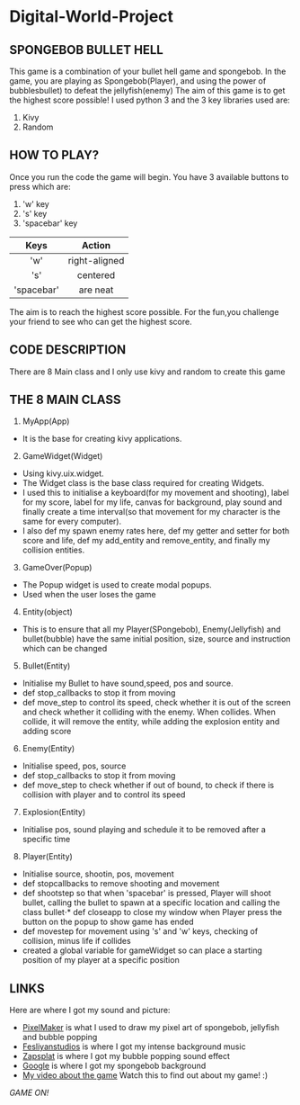 # Digital-World-Project
SPONGEBOB BULLET HELL
------
This game is a combination of your bullet hell game and spongebob.
In the game, you are playing as Spongebob(Player), and using the power of bubblesbullet) to defeat the jellyfish(enemy)
The aim of this game is to get the highest score possible!
I used python 3 and the 3 key libraries used are:
1. Kivy
2. Random

HOW TO PLAY?
------
Once you run the code the game will begin. 
You have 3 available buttons to press which are:
1. 'w' key
2. 's' key
3. 'spacebar' key

| Keys          | Action        |
| :-----------: |:-------------:| 
| 'w'           | right-aligned | 
| 's'           | centered      |   
| 'spacebar'    | are neat      |   

The aim is to reach the highest score possible. For the fun,you challenge your friend to see who can get the highest score.

CODE DESCRIPTION
------

There are 8 Main class and I only use kivy and random to create this game

THE 8 MAIN CLASS
------
1. MyApp(App)
* It is the base for creating kivy applications.


2. GameWidget(Widget)
* Using kivy.uix.widget.
* The Widget class is the base class required for creating Widgets. 
* I used this to initialise a keyboard(for my movement and shooting), label for my score, label for my life, canvas for background, play sound and finally create a time interval(so that movement for my character is the same for every computer).
* I also def my spawn enemy rates here, def my getter and setter for both score and life, def my add_entity and remove_entity, and finally my collision entities.


3. GameOver(Popup)
* The Popup widget is used to create modal popups. 
* Used when the user loses the game


4. Entity(object)
* This is to ensure that all my Player(SPongebob), Enemy(Jellyfish) and bullet(bubble) have the same initial position, size, source and instruction which can be changed


5. Bullet(Entity)
* Initialise my Bullet to have sound,speed, pos and source.
* def stop_callbacks to stop it from moving
* def move_step to control its speed, check whether it is out of the screen and check whether it colliding with the enemy. When collides. When collide, it will remove the entity, while adding the explosion entity and adding score


6. Enemy(Entity)
* Initialise speed, pos, source
* def stop_callbacks to stop it from moving
* def move_step to check whether if out of bound, to check if there is collision with player and to control its speed


7. Explosion(Entity)
* Initialise pos, sound playing and schedule it to be removed after a specific time


8. Player(Entity)
* Initialise source, shootin, pos, movement
* def stopcallbacks to remove shooting and movement
* def shootstep so that when 'spacebar' is pressed, Player will shoot bullet, calling the bullet to spawn at a specific location and calling the class bullet⋅* def closeapp to close my window when Player press the button on the popup to show game has ended
* def movestep for movement using 's' and 'w' keys, checking of collision, minus life if collides
* created a global variable for gameWidget so can place a starting position of my player at a specific position


LINKS
------
Here are where I got my sound and picture:
* [PixelMaker](http://pixelartmaker.com/) is what I used to draw my pixel art of spongebob, jellyfish and bubble popping 
* [Fesliyanstudios](https://www.fesliyanstudios.com/royalty-free-music/downloads-c/action-music/9) is where I got my intense background music
* [Zapsplat](https://www.zapsplat.com/page/2/?s=bubble+popping&post_type=music&sound-effect-category-id) is where I got my bubble popping sound effect
* [Google](https://www.google.com/url?sa=i&url=https%3A%2F%2Fpngimage.net%2Fspongebob-background-png-4%2F&psig=AOvVaw3NHbAStm8MasfLgT_ft58C&ust=1587832370087000&source=images&cd=vfe&ved=0CAIQjRxqFwoTCOC9_9mbiOkCFQAAAAAdAAAAABAD) is where I got my spongebob background
* [My video about the game](https://youtu.be/Yj11rsfllSA) Watch this to find out about my game! :)

*GAME ON!*
